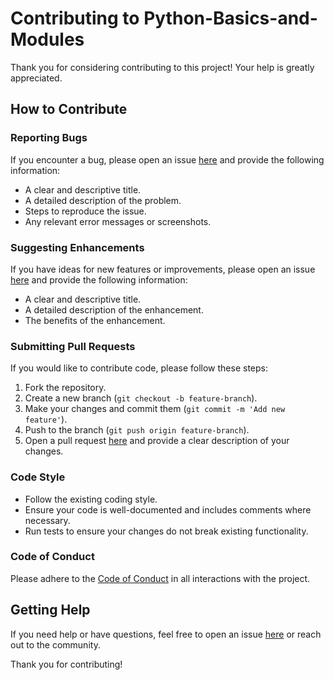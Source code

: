 # Contributing to Python-Basics-and-Modules

Thank you for considering contributing to this project! Your help is greatly appreciated.

## How to Contribute

### Reporting Bugs
If you encounter a bug, please open an issue [here](https://github.com/PranjalKumar09/Python-Basics-and-Modules/issues) and provide the following information:
- A clear and descriptive title.
- A detailed description of the problem.
- Steps to reproduce the issue.
- Any relevant error messages or screenshots.

### Suggesting Enhancements
If you have ideas for new features or improvements, please open an issue [here](https://github.com/PranjalKumar09/Python-Basics-and-Modules/issues) and provide the following information:
- A clear and descriptive title.
- A detailed description of the enhancement.
- The benefits of the enhancement.

### Submitting Pull Requests
If you would like to contribute code, please follow these steps:
1. Fork the repository.
2. Create a new branch (`git checkout -b feature-branch`).
3. Make your changes and commit them (`git commit -m 'Add new feature'`).
4. Push to the branch (`git push origin feature-branch`).
5. Open a pull request [here](https://github.com/PranjalKumar09/Python-Basics-and-Modules/pulls) and provide a clear description of your changes.

### Code Style
- Follow the existing coding style.
- Ensure your code is well-documented and includes comments where necessary.
- Run tests to ensure your changes do not break existing functionality.

### Code of Conduct
Please adhere to the [Code of Conduct](CODE_OF_CONDUCT.md) in all interactions with the project.

## Getting Help
If you need help or have questions, feel free to open an issue [here](https://github.com/PranjalKumar09/Python-Basics-and-Modules/issues) or reach out to the community.

Thank you for contributing!

